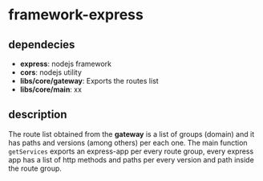 # framework-express

## dependecies

- __express__: nodejs framework
- __cors__: nodejs utility
- __libs/core/gateway__: Exports the routes list
- __libs/core/main__: xx

## description

The route list obtained from the __gateway__ is a list of groups (domain) and it has paths and versions (among others) per each one. The main function `getServices` exports an express-app per every route group, every express app has a list of http methods and paths per every version and path inside the route group.
